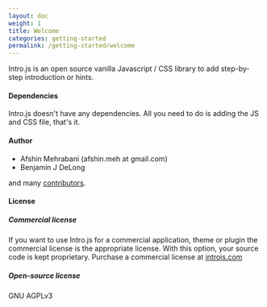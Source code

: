 ```yaml
---
layout: doc
weight: 1
title: Welcome
categories: getting-started
permalink: /getting-started/welcome
---
```


Intro.js is an open source vanilla Javascript / CSS library to add step-by-step introduction or hints.

#### Dependencies

Intro.js doesn't have any dependencies. All you need to do is adding the JS and CSS file, that's it.

#### Author

 - Afshin Mehrabani (afshin.meh at gmail.com)  
 - Benjamin J DeLong  

and many [contributors](https://github.com/usablica/intro.js/graphs/contributors).

#### License

##### Commercial license

If you want to use Intro.js for a commercial application, theme or plugin the commercial license is the appropriate license. With this option, your source code is kept proprietary. Purchase a commercial license at [introjs.com](https://introjs.com/#commercial)

##### Open-source license

GNU AGPLv3
